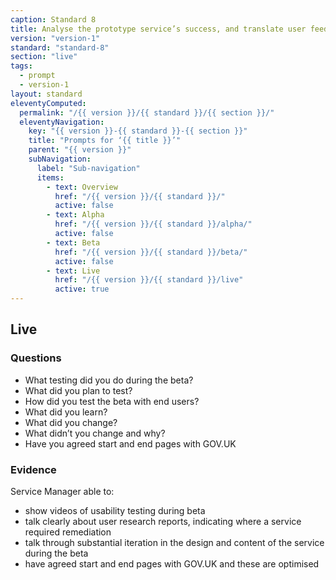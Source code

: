 ```yaml
---
caption: Standard 8
title: Analyse the prototype service’s success, and translate user feedback into features and tasks for the next phase of development.
version: "version-1"
standard: "standard-8"
section: "live"
tags:
  - prompt
  - version-1
layout: standard
eleventyComputed:
  permalink: "/{{ version }}/{{ standard }}/{{ section }}/"
  eleventyNavigation:
    key: "{{ version }}-{{ standard }}-{{ section }}"
    title: "Prompts for ‘{{ title }}’"
    parent: "{{ version }}"
    subNavigation:
      label: "Sub-navigation"
      items:
        - text: Overview
          href: "/{{ version }}/{{ standard }}/"
          active: false
        - text: Alpha
          href: "/{{ version }}/{{ standard }}/alpha/"
          active: false
        - text: Beta
          href: "/{{ version }}/{{ standard }}/beta/"
          active: false
        - text: Live
          href: "/{{ version }}/{{ standard }}/live"
          active: true
---
```


## Live

### Questions

- What testing did you do during the beta?
- What did you plan to test?
- How did you test the beta with end users?
- What did you learn?
- What did you change?
- What didn’t you change and why?
- Have you agreed start and end pages with GOV.UK

### Evidence

Service Manager able to:

- show videos of usability testing during beta
- talk clearly about user research reports, indicating where a service required remediation
- talk through substantial iteration in the design and content of the service during the beta
- have agreed start and end pages with GOV.UK and these are optimised
